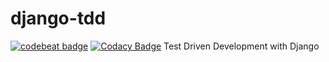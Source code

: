# django-tdd
[![codebeat badge](https://codebeat.co/badges/bcf30840-de2f-4c1a-9a18-0ca1bebeca70)](https://codebeat.co/projects/github-com-daenamkim-django-tdd-master)
[![Codacy Badge](https://api.codacy.com/project/badge/Grade/7cdbd43c7d21427085739f79c453b6a3)](https://www.codacy.com/app/daenam.kim/django-tdd?utm_source=github.com&amp;utm_medium=referral&amp;utm_content=daenamkim/django-tdd&amp;utm_campaign=Badge_Grade)
Test Driven Development with Django
